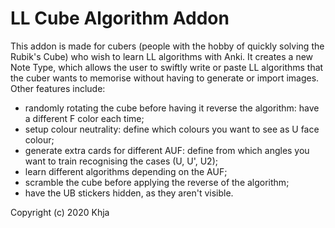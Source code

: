 # LL Cube Algorithm Addon

This addon is made for cubers (people with the hobby of quickly solving the Rubik's Cube) who wish to learn LL algorithms with Anki.
It creates a new Note Type, which allows the user to swiftly write or paste LL algorithms that the cuber wants to memorise without having to generate or import images. Other features include:
- randomly rotating the cube before having it reverse the algorithm: have a different F color each time;
- setup colour neutrality: define which colours you want to see as U face colour;
- generate extra cards for different AUF: define from which angles you want to train recognising the cases (U, U', U2);
- learn different algorithms depending on the AUF;
- scramble the cube before applying the reverse of the algorithm;
- have the UB stickers hidden, as they aren't visible.

Copyright (c) 2020 Khja
